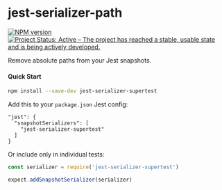 # jest-serializer-path
[![NPM version][npm-image]][npm-url]
[![Project Status: Active – The project has reached a stable, usable state and is being actively developed.](http://www.repostatus.org/badges/latest/active.svg)](http://www.repostatus.org/#active)

Remove absolute paths from your Jest snapshots.

#### Quick Start

```bash
npm install --save-dev jest-serializer-supertest
```

Add this to your `package.json` Jest config:

```
"jest": {
  "snapshotSerializers": [
    "jest-serializer-supertest"
  ]
}
```

Or include only in individual tests:

```js
const serializer = require('jest-serializer-supertest')

expect.addSnapshotSerializer(serializer)
```

[npm-image]: https://img.shields.io/npm/v/jest-serializer-path.svg?style=flat-square
[npm-url]: https://github.com/eyolas/jest-serializer-path
